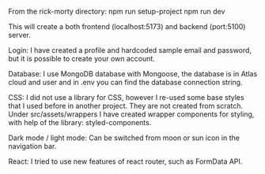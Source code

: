 From the rick-morty directory:
    npm run setup-project
    npm run dev

This will create a both frontend (localhost:5173) and backend (port:5100) server.

Login: I have created a profile and hardcoded sample email and password, but it is possible to create your own account.

Database: I use MongoDB database with Mongoose, the database is in Atlas cloud and user and in .env you can find the database connection string. 

CSS: I did not use a library for CSS, however I re-used some base styles that I used before in another project. They are not created from scratch. Under src/assets/wrappers I have created wrapper components for styling, with help of the library: styled-components.

Dark mode / light mode: Can be switched from moon or sun icon in the navigation bar.


React: I tried to use new features of react router, such as FormData API.